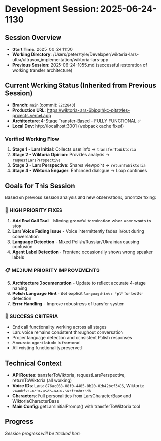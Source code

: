 # Development Session: 2025-06-24-1130

## Session Overview
- **Start Time**: 2025-06-24 11:30
- **Working Directory**: /Users/peterstyle/Developer/wiktoria-lars-ultra/ultravox_implementation/wiktoria-lars-app
- **Previous Session**: 2025-06-24-1055.md (successful restoration of working transfer architecture)

## Current Working Status (Inherited from Previous Session)
- **Branch**: `main` (commit: `72c2843`)
- **Production URL**: https://wiktoria-lars-6bjpqrhkc-pitstyles-projects.vercel.app
- **Architecture**: 4-Stage Transfer-Based - FULLY FUNCTIONAL ✅
- **Local Dev**: http://localhost:3001 (webpack cache fixed)

### Verified Working Flow
1. **Stage 1 - Lars Initial**: Collects user info → `transferToWiktoria`
2. **Stage 2 - Wiktoria Opinion**: Provides analysis → `requestLarsPerspective`
3. **Stage 3 - Lars Perspective**: Shares viewpoint → `returnToWiktoria`
4. **Stage 4 - Wiktoria Engager**: Enhanced dialogue → Loop continues

## Goals for This Session
Based on previous session analysis and new observations, prioritize fixing:

### 🔧 HIGH PRIORITY FIXES
1. **Add End Call Tool** - Missing graceful termination when user wants to stop
2. **Lars Voice Fading Issue** - Voice intermittently fades in/out during conversation
3. **Language Detection** - Mixed Polish/Russian/Ukrainian causing confusion
4. **Agent Label Detection** - Frontend occasionally shows wrong speaker labels

### 📋 MEDIUM PRIORITY IMPROVEMENTS  
5. **Architecture Documentation** - Update to reflect accurate 4-stage naming
6. **Polish Language Hint** - Set explicit `languageHint: "pl"` for better detection
7. **Error Handling** - Improve robustness of transfer system

### 🎯 SUCCESS CRITERIA
- End call functionality working across all stages
- Lars voice remains consistent throughout conversation
- Proper language detection and consistent Polish responses
- Accurate agent labels in frontend
- All existing functionality preserved

## Technical Context
- **API Routes**: transferToWiktoria, requestLarsPerspective, returnToWiktoria (all working)
- **Voice IDs**: Lars: `876ac038-08f0-4485-8b20-02b42bcf3416`, Wiktoria: `2e40bf21-8c36-45db-a408-5a3fc8d833db`
- **Characters**: Full personalities from LarsCharacterBase and WiktoriaCharacterBase
- **Main Config**: getLarsInitialPrompt() with transferToWiktoria tool

## Progress
*Session progress will be tracked here*